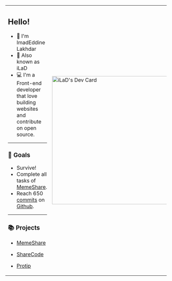 <table>
  <tr>
    <td>
 <h2>Hello!</h1>

- 👋 I'm ImadEddine Lakhdar
- 👨‍ Also known as iLaD
- 💻 I'm a Front-end developer that love building websites and contribute on open source.

---

### 📌 Goals

- Survive!
- Complete all tasks of [MemeShare](https://github.com/MemeShare-org).
- Reach 650 [commits](https://github-readme-stats.vercel.app/api?username=iLaD08&theme=dark)
   on [Github](https://github.com/).

---

### 📚 Projects

- [MemeShare](https://github.com/MemeShare-org)
- [ShareCode](https://github.com/ShareCode-org)
- [Protip](https://github.com/IMAD200)

    </td>
    <td>
      <a href="https://app.daily.dev/ilad_08"><img src="https://api.daily.dev/devcards/cbb54ff9c91c4dcda64ad96283095d0b.png?r=lrj" width="400" alt="iLaD's Dev Card"/></a>
    </td>
  </tr>
</table>




